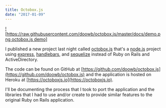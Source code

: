 ```yaml
---
title: Octobox.js
date: "2017-01-09"
---
```


[![https://raw.githubusercontent.com/doowb/octobox.js/master/docs/demo.png octobox.js demo]](https://octoboxjs.io)

I published a new project last night called [octobox.js](https://github.com/doowb/octobox.js) that's a [node.js](https://nodejs.org/en/) project using [express](http://expressjs.com/), [handlebars](http://handlebarsjs.com/), and [sequelize](http://docs.sequelizejs.com/en/v3/) instead of Ruby on Rails and ActiveDirectory.

The code can be found on GitHub at [https://github.com/doowb/octobox.js](https://github.com/doowb/octobox.js) and the application is hosted on Heroku at [https://octoboxjs.io](https://octoboxjs.io).

I'll be documenting the process that I took to port the application and the libraries that I had to use and/or create to provide similar features to the original Ruby on Rails application.

